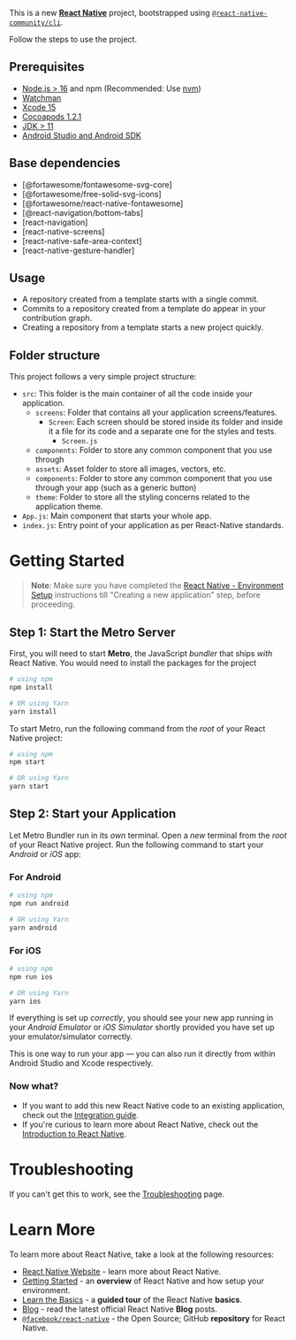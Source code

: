 This is a new [**React Native**](https://reactnative.dev) project, bootstrapped using [`@react-native-community/cli`](https://github.com/react-native-community/cli).

Follow the steps to use the project.

## Prerequisites

- [Node.js > 16](https://nodejs.org) and npm (Recommended: Use [nvm](https://github.com/nvm-sh/nvm))
- [Watchman](https://facebook.github.io/watchman)
- [Xcode 15](https://developer.apple.com/xcode)
- [Cocoapods 1.2.1](https://cocoapods.org)
- [JDK > 11](https://www.oracle.com/java/technologies/javase-jdk11-downloads.html)
- [Android Studio and Android SDK](https://developer.android.com/studio)

## Base dependencies

- [@fortawesome/fontawesome-svg-core]
- [@fortawesome/free-solid-svg-icons]
- [@fortawesome/react-native-fontawesome]
- [@react-navigation/bottom-tabs]
- [react-navigation]
- [react-native-screens]
- [react-native-safe-area-context]
- [react-native-gesture-handler]

## Usage


- A repository created from a template starts with a single commit.
- Commits to a repository created from a template do appear in your contribution graph.
- Creating a repository from a template starts a new project quickly.

## Folder structure

This project follows a very simple project structure:

- `src`: This folder is the main container of all the code inside your application.
  - `screens`: Folder that contains all your application screens/features.
    - `Screen`: Each screen should be stored inside its folder and inside it a file for its code and a separate one for the styles and tests.
      - `Screen.js`
  - `components`: Folder to store any common component that you use     through
  - `assets`: Asset folder to store all images, vectors, etc.
  - `components`: Folder to store any common component that you use through your app (such as a generic button)
  - `theme`: Folder to store all the styling concerns related to the application theme.
- `App.js`: Main component that starts your whole app.
- `index.js`: Entry point of your application as per React-Native standards.

# Getting Started

>**Note**: Make sure you have completed the [React Native - Environment Setup](https://reactnative.dev/docs/environment-setup) instructions till "Creating a new application" step, before proceeding.

## Step 1: Start the Metro Server

First, you will need to start **Metro**, the JavaScript _bundler_ that ships _with_ React Native.
You would need to install the packages for the project
```bash
# using npm
npm install

# OR using Yarn
yarn install
```

To start Metro, run the following command from the _root_ of your React Native project:

```bash
# using npm
npm start

# OR using Yarn
yarn start
```

## Step 2: Start your Application

Let Metro Bundler run in its _own_ terminal. Open a _new_ terminal from the _root_ of your React Native project. Run the following command to start your _Android_ or _iOS_ app:

### For Android

```bash
# using npm
npm run android

# OR using Yarn
yarn android
```

### For iOS

```bash
# using npm
npm run ios

# OR using Yarn
yarn ios
```

If everything is set up _correctly_, you should see your new app running in your _Android Emulator_ or _iOS Simulator_ shortly provided you have set up your emulator/simulator correctly.

This is one way to run your app — you can also run it directly from within Android Studio and Xcode respectively.


### Now what?

- If you want to add this new React Native code to an existing application, check out the [Integration guide](https://reactnative.dev/docs/integration-with-existing-apps).
- If you're curious to learn more about React Native, check out the [Introduction to React Native](https://reactnative.dev/docs/getting-started).

# Troubleshooting

If you can't get this to work, see the [Troubleshooting](https://reactnative.dev/docs/troubleshooting) page.

# Learn More

To learn more about React Native, take a look at the following resources:

- [React Native Website](https://reactnative.dev) - learn more about React Native.
- [Getting Started](https://reactnative.dev/docs/environment-setup) - an **overview** of React Native and how setup your environment.
- [Learn the Basics](https://reactnative.dev/docs/getting-started) - a **guided tour** of the React Native **basics**.
- [Blog](https://reactnative.dev/blog) - read the latest official React Native **Blog** posts.
- [`@facebook/react-native`](https://github.com/facebook/react-native) - the Open Source; GitHub **repository** for React Native.
